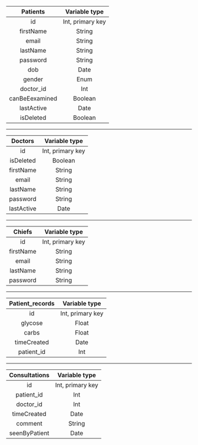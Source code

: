 | Patients             | Variable type    |
| :-------------:      |  :-------------: |
| id                   | Int, primary key |
| firstName            | String           |
| email                | String           |
| lastName             | String           |
| password             | String           |
| dob                  | Date             |
| gender               | Enum             |
| doctor_id            | Int              |
| canBeEexamined       | Boolean          |
| lastActive           | Date             |
| isDeleted            | Boolean          |


--------

| Doctors         | Variable type    |
| :-------------: |  :-------------: |
| id              | Int, primary key |
| isDeleted       | Boolean          |
| firstName       | String           |
| email           | String           |
| lastName        | String           |
| password        | String           |
| lastActive      | Date             |

--------

| Chiefs          | Variable type    |
| :-------------: |  :-------------: |
| id              | Int, primary key |
| firstName       | String           |
| email           | String           |
| lastName        | String           |
| password        | String           |

--------

| Patient_records | Variable type    |
| :-------------: |  :-------------: |
| id              | Int, primary key |
| glycose         | Float            |
| carbs           | Float            |
| timeCreated     | Date             |
| patient_id      | Int              |

----

| Consultations   | Variable type    |
| :-------------: |  :-------------: |
| id              | Int, primary key |
| patient_id      | Int              |
| doctor_id       | Int              |
| timeCreated     | Date             |
| comment         | String           |
| seenByPatient   | Date             |
